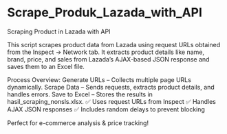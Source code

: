 # Scrape_Produk_Lazada_with_API
Scraping Product in Lazada with API

This script scrapes product data from Lazada using request URLs obtained from the Inspect → Network tab. It extracts product details like name, brand, price, and sales from Lazada’s AJAX-based JSON response and saves them to an Excel file.

Process Overview:
Generate URLs – Collects multiple page URLs dynamically.
Scrape Data – Sends requests, extracts product details, and handles errors.
Save to Excel – Stores the results in hasil_scraping_nonsls.xlsx.
✅ Uses request URLs from Inspect
✅ Handles AJAX JSON responses
✅ Includes random delays to prevent blocking

Perfect for e-commerce analysis & price tracking!
